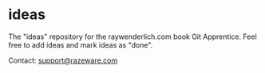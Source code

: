 # ideas
The "ideas" repository for the raywenderlich.com book Git Apprentice.
Feel free to add ideas and mark ideas as "done".

Contact: support@razeware.com
